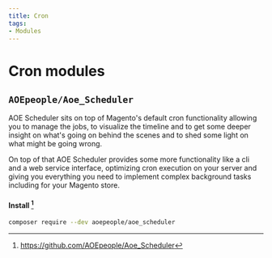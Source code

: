 ```yaml
---
title: Cron
tags:
- Modules
---
```


# Cron modules

## `AOEpeople/Aoe_Scheduler`
AOE Scheduler sits on top of Magento's default cron functionality allowing you to manage the jobs,
to visualize the timeline and to get some deeper insight on what's going on behind the scenes and to shed some light on what might be going wrong.

On top of that AOE Scheduler provides some more functionality like a cli and a web service interface,
optimizing cron execution on your server and giving you everything you need to implement complex background tasks including for your Magento store.

#### Install [^1]
```bash
composer require --dev aoepeople/aoe_scheduler
```

[^1]: https://github.com/AOEpeople/Aoe_Scheduler
